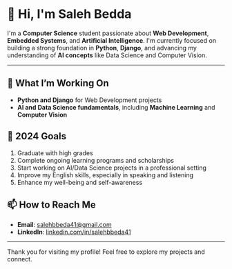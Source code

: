 # 👋 Hi, I'm Saleh Bedda

I'm a **Computer Science** student passionate about **Web Development**, **Embedded Systems**, and **Artificial Intelligence**. I'm currently focused on building a strong foundation in **Python**, **Django**, and advancing my understanding of **AI concepts** like Data Science and Computer Vision.

---

## 🌱 What I’m Working On
- **Python and Django** for Web Development projects
- **AI and Data Science fundamentals**, including **Machine Learning** and **Computer Vision**

## 🎯 2024 Goals
1. Graduate with high grades
2. Complete ongoing learning programs and scholarships
3. Start working on AI/Data Science projects in a professional setting
4. Improve my English skills, especially in speaking and listening
5. Enhance my well-being and self-awareness

## 📫 How to Reach Me
- **Email**: [salehbbeda41@gmail.com](mailto:salehbbeda41@gmail.com)
- **LinkedIn**: [linkedin.com/in/salehbbeda41](https://www.linkedin.com/in/salehbbeda41)

---

Thank you for visiting my profile! Feel free to explore my projects and connect.
